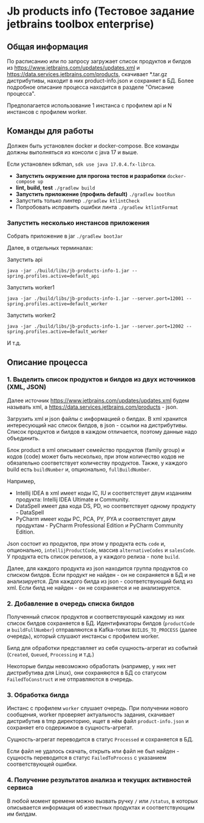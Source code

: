 # Jb products info (Тестовое задание jetbrains toolbox enterprise)
## Общая информация
По расписанию или по запросу загружает список продуктов и билдов из https://www.jetbrains.com/updates/updates.xml и
https://data.services.jetbrains.com/products, скачивает *.tar.gz дистрибутивы, находит в них product-info.json 
и сохраняет в БД. Более подробное описание процесса находится в разделе "Описание процесса".

Предполагается использование 1 инстанса с профилем api и N инстансов с профилем worker.

## Команды для работы
Должен быть установлен docker и docker-compose. 
Все команды должны выполняться из консоли с java 17 и выше.  

Если установлен sdkman, ```sdk use java 17.0.4.fx-librca```.

- **Запустить окружение для прогона тестов и разработки** ```docker-compose up```
- **lint, build, test** ```./gradlew build```
- **Запустить приложение (профиль default)** ```./gradlew bootRun```
- Запустить только линтер ```./gradlew ktlintCheck```
- Попробовать исправить ошибки линта ```./gradlew ktlintFormat```

### Запустить несколько инстансов приложения
Собрать приложение в jar ```./gradlew bootJar```

Далее, в отдельных терминалах:

Запустить api 

```java -jar ./build/libs/jb-products-info-1.jar --spring.profiles.active=default_api```

Запустить worker1 

```java -jar ./build/libs/jb-products-info-1.jar --server.port=12001 --spring.profiles.active=default_worker```

Запустить worker2 

```java -jar ./build/libs/jb-products-info-1.jar --server.port=12002 --spring.profiles.active=default_worker```

И т.д.

## Описание процесса
### 1. Выделить список продуктов и билдов из двух источников (XML, JSON)
Далее источник https://www.jetbrains.com/updates/updates.xml будем называть xml, 
а https://data.services.jetbrains.com/products - json. 

Загрузить xml и json файлы с информацией о билдах. 
В xml хранится интересующий нас список билдов, в json - ссылки на дистрибутивы. 
Список продуктов и билдов в каждом отличается, поэтому данные надо объединить.

Блок product в xml описывает семейство продуктов (family group) и кодов (code) может быть несколько, 
при этом количество кодов не обязательно соответствует количеству продуктов. 
Также, у каждого build есть ```buildNumber``` и, опционально, ```fullBuildNumber```. 

Например, 
- Intellij IDEA в xml имеет коды IC, IU и соответствует двум изданиям продукта: 
Intellij IDEA Ultimate и Community. 
- DataSpell имеет два кода DS, PD, но соответствует одному продукту - DataSpell
- PyCharm имеет коды PC, PCA, PY, PYA и соответствует двум продуктам - PyCharm Professional Edition и PyCharm Community Edition.

Json состоит из продуктов, при этом у продукта есть ```code``` и, опционально, ```intellijProductCode```, 
массив ```alternativeCodes``` и ```salesCode```. У продукта есть список релизов, а у каждого релиза - поле ```build```.

Далее, для каждого продукта из json находится группа продуктов со списком билдов.
Если продукт не найден - он не сохраняется в БД и не анализируется.
Для каждого билда из json - соответствующий билд из xml. 
Если билд не найден - он не сохраняется и не анализируется.

### 2. Добавление в очередь списка билдов
Полученный список продуктов и соответствующий каждому из них список билдов сохраняется в БД. 
Идентификаторы билдов (```productCode``` и ```buildFullNumber```) отправляются 
в Kafka-топик ```BUILDS_TO_PROCESS``` (далее очередь), который слушают инстансы с профилем worker. 

Билд для обработки представляет из себя сущность-агрегат из событий (```Created```, ```Queued```, ```Processing``` и т.д.)

Некоторые билды невозможно обработать (например, у них нет дистрибутива для Linux), они сохраняются в БД 
со статусом ```FailedToConstruct``` и не отправляются в очередь.

### 3. Обработка билда
Инстанс с профилем ```worker``` слушает очередь. При получении нового сообщения, 
worker проверяет актуальность задания, скачивает дистрибутив в tmp директорию,
ищет в нём файл ```product-info.json``` и сохраняет его содержимое в сущность-агрегат.

Сущность-агрегат переводится в статус ```Processed``` и сохраняется в БД. 

Если файл не удалось скачать, открыть или файл не был найден - сущность 
переводится в статус ```FailedToProcess``` с указанием соответствующей ошибки. 

### 4. Получение результатов анализа и текущих активностей сервиса
В любой момент времени можно вызвать ручку ```/``` или ```/status```, в которых описывается
информация об известных продуктах и соответствующим им билдам. 